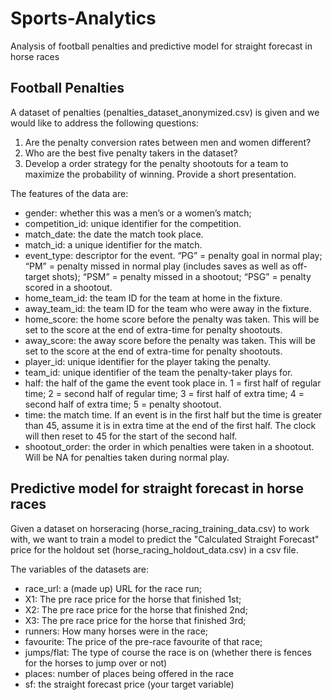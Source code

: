 # Sports-Analytics
Analysis of football penalties and predictive model for straight forecast in horse races

## Football Penalties

A dataset of penalties (penalties_dataset_anonymized.csv) is given and we would like to address the following questions:
1. Are the penalty conversion rates between men and women different?
2. Who are the best five penalty takers in the dataset?
3. Develop a order strategy for the penalty shootouts for a team to maximize the probability of winning. Provide a short presentation.

The features of the data are:
- gender: whether this was a men’s or a women’s match;
- competition_id: unique identifier for the competition.
- match_date: the date the match took place.
- match_id: a unique identifier for the match.
- event_type: descriptor for the event. “PG” = penalty goal in normal play; “PM” = penalty
missed in normal play (includes saves as well as off-target shots); “PSM” = penalty missed in a shootout; “PSG” = penalty scored in a shootout.
- home_team_id: the team ID for the team at home in the fixture.
- away_team_id: the team ID for the team who were away in the fixture.
- home_score: the home score before the penalty was taken. This will be set to the score
at the end of extra-time for penalty shootouts.
- away_score: the away score before the penalty was taken. This will be set to the score
at the end of extra-time for penalty shootouts.
- player_id: unique identifier for the player taking the penalty.
- team_id: unique identifier of the team the penalty-taker plays for.
- half: the half of the game the event took place in. 1 = first half of regular time; 2 = second
half of regular time; 3 = first half of extra time; 4 = second half of extra time; 5 = penalty
shootout.
- time: the match time. If an event is in the first half but the time is greater than 45,
assume it is in extra time at the end of the first half. The clock will then reset to 45 for the
start of the second half.
- shootout_order: the order in which penalties were taken in a shootout. Will be NA for
penalties taken during normal play.


## Predictive model for straight forecast in horse races
Given a dataset on horseracing (horse_racing_training_data.csv) to work with, we want to train a model to predict the "Calculated Straight Forecast" price for the holdout set (horse_racing_holdout_data.csv) in a csv file.

The variables of the datasets are:
- race_url: a (made up) URL for the race run;
- X1: The pre race price for the horse that finished 1st;
- X2: The pre race price for the horse that finished 2nd;
- X3: The pre race price for the horse that finished 3rd;
- runners: How many horses were in the race;
- favourite: The price of the pre-race favourite of that race;
- jumps/flat: The type of course the race is on (whether there is fences for the horses to
jump over or not)
- places: number of places being offered in the race
- sf: the straight forecast price (your target variable)
